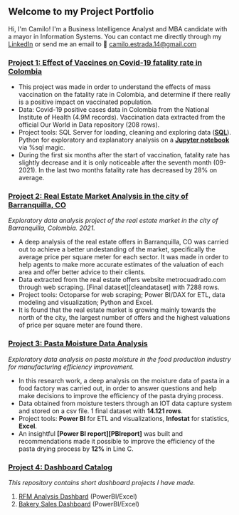 ## Welcome to my Project Portfolio

Hi, I'm Camilo! I'm a Business Intelligence Analyst and MBA candidate with a mayor in Information Systems. You can contact me directly through my [LinkedIn](https://www.linkedin.com/in/caestradaa/) or send me an email to 📩 camilo.estrada.14@gmail.com




### [Project 1: Effect of Vaccines on Covid-19 fatality rate in Colombia](https://github.com/caestradaa/covid_fatality_in_Col)

- This project was made in order to understand the effects of mass vaccination on the fatality rate in Colombia, and determine if there really is a positive impact on vaccinated population.
- Data: Covid-19 positive cases data in Colombia from the National Institute of Health (4.9M records). Vaccination data extracted from the official Our World in Data repository (208 rows).
- Project tools: SQL Server for loading, cleaning and exploring data (**[SQL][sqlfile]**). Python for exploratory and explanatory analysis on a **[Jupyter notebook][notebook]** via %sql magic.
- During the first six months after the start of vaccination, fatality rate has slightly decrease and it is only noticeable after the seventh month (09-2021). In the last two months fatality rate has decreased by 28% on average.





### [Project 2: Real Estate Market Analysis in the city of Barranquilla, CO](https://github.com/caestradaa/real_estate_daproj)

*Exploratory data analysis project of the real estate market in the city of Barranquilla, Colombia. 2021.*
- A deep analysis of the real estate offers in Barranquilla, CO was carried out to achieve a better undestanding of the market, specifically the average price per square meter for each sector. It was made in order to help agents to make more accurate estimates of the valuation of each area and offer better advice to their clients. 
- Data extracted from the real estate offers website metrocuadrado.com through web scraping. [Final dataset][cleandataset] with 7288 rows.
- Project tools: Octoparse for web scraping; Power BI/DAX for ETL, data modeling and visualization; Python and Excel.
- It is found that the real estate market is growing mainly towards the north of the city, the largest number of offers and the highest valuations of price per square meter are found there.




### [Project 3: Pasta Moisture Data Analysis](https://github.com/caestradaa/pasta_moisture_daproj)

*Exploratory data analysis on pasta moisture in the food production industry for manufacturing efficiency improvement.*
- In this research work, a deep analysis on the moisture data of pasta in a food factory was carried out, in order to answer questions and help make decisions to improve the efficiency of the pasta drying process.
- Data obtained from moisture testers through an IOT data capture system and stored on a csv file. 1 final dataset with **14.121 rows**.
- Project tools: **Power BI** for ETL and visualizations, **Infostat** for statistics, **Excel**.
- An insightful **[Power BI report][PBIreport]** was built and recommendations made it possible to improve the efficiency of the pasta drying process by **12%** in Line C.





### [Project 4: Dashboard Catalog](https://github.com/caestradaa/dashboard_catalog)

*This repository contains short dashboard projects I have made.*
1. [RFM Analysis Dashbard](https://github.com/caestradaa/other_dashboards/tree/main/RFM_Analysis_Dashboard) (PowerBI/Excel)
2. [Bakery Sales Dashboard](https://github.com/caestradaa/other_dashboards/tree/main/Bakery_Sales_Dashboard) (PowerBI/Excel)





[notebook]:https://github.com/caestradaa/covid_fatality_in_Col/blob/main/Notebook%20-%20Effect%20of%20Vaccines%20on%20Covid19%20fatality%20rate%20in%20Colombia.ipynb
[sqlfile]:https://github.com/caestradaa/covid_fatality_in_Col/blob/main/SQLQueries.sql







<!--
### Markdown

Markdown is a lightweight and easy-to-use syntax for styling your writing. It includes conventions for

```markdown
Syntax highlighted code block

# Header 1
## Header 2
### Header 3

- Bulleted
- List

1. Numbered
2. List

**Bold** and _Italic_ and `Code` text

[Link](url) and ![Image](src)
```

For more details see [Basic writing and formatting syntax](https://docs.github.com/en/github/writing-on-github/getting-started-with-writing-and-formatting-on-github/basic-writing-and-formatting-syntax).

### Jekyll Themes

Your Pages site will use the layout and styles from the Jekyll theme you have selected in your [repository settings](https://github.com/caestradaa/Portfolio_Webpage/settings/pages). The name of this theme is saved in the Jekyll `_config.yml` configuration file.

### Support or Contact

Having trouble with Pages? Check out our [documentation](https://docs.github.com/categories/github-pages-basics/) or [contact support](https://support.github.com/contact) and we’ll help you sort it out.-->
